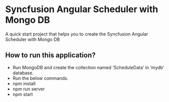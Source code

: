 # Syncfusion Angular Scheduler with Mongo DB

A quick start project that helps you to create the Syncfusion Angular Scheduler with Mongo DB

## How to run this application?

* Run MongoDB and create the collection named ‘ScheduleData’ in ‘mydb’ database.
* Run the below commands.
* npm install  
* npm run server  
* npm start  